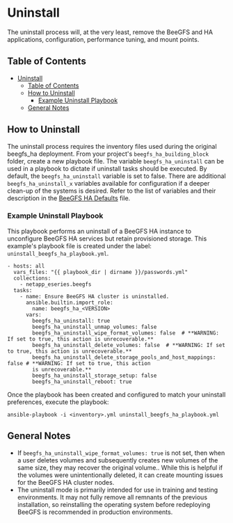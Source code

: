 <a name="uninstall"></a>
# Uninstall

The uninstall process will, at the very least, remove the BeeGFS and HA applications, configuration, performance tuning,
and mount points.


<a name="table-of-contents"></a>
## Table of Contents

- [Uninstall](#uninstall)
  - [Table of Contents](#table-of-contents)
  - [How to Uninstall](#how-to-uninstall)
    - [Example Uninstall Playbook](#example-uninstall-playbook)
  - [General Notes](#general-notes)


<a name="how-to-uninstall"></a>
## How to Uninstall

The uninstall process requires the inventory files used during the original beegfs_ha deployment. From your project's
`beegfs_ha_building_block` folder, create a new playbook file. The variable `beegfs_ha_uninstall` can be used in a
playbook to dictate if uninstall tasks should be executed. By default, the `beegfs_ha_uninstall` variable is set to
false. There are additional `beegfs_ha_uninstall_x` variables available for configuration if a deeper clean-up of the
systems is desired. Refer to the list of variables and their description in the
[BeeGFS HA Defaults](../../roles/beegfs_ha_7_4/defaults/main.yml) file.


<a name="example-uninstall-playbook"></a>
### Example Uninstall Playbook

This playbook performs an uninstall of a BeeGFS HA instance to unconfigure BeeGFS HA services but retain provisioned
storage. This example's playbook file is created under the label: `uninstall_beegfs_ha_playbook.yml`.

    - hosts: all
      vars_files: "{{ playbook_dir | dirname }}/passwords.yml"
      collections:
        - netapp_eseries.beegfs
      tasks:
        - name: Ensure BeeGFS HA cluster is uninstalled.
          ansible.builtin.import_role:
            name: beegfs_ha_<VERSION>
          vars:
            beegfs_ha_uninstall: true
            beegfs_ha_uninstall_unmap_volumes: false
            beegfs_ha_uninstall_wipe_format_volumes: false  # **WARNING: If set to true, this action is unrecoverable.**
            beegfs_ha_uninstall_delete_volumes: false  # **WARNING: If set to true, this action is unrecoverable.**
            beegfs_ha_uninstall_delete_storage_pools_and_host_mappings: false # **WARNING: If set to true, this action
            is unrecoverable.**
            beegfs_ha_uninstall_storage_setup: false
            beegfs_ha_uninstall_reboot: true

Once the playbook has been created and configured to match your uninstall preferences, execute the
playbook:

  ```
  ansible-playbook -i <inventory>.yml uninstall_beegfs_ha_playbook.yml
  ```


<a name="general-notes"></a>
## General Notes

- If `beegfs_ha_uninstall_wipe_format_volumes: true` is not set, then when a user deletes volumes and subsequently
creates new volumes of the same size, they may recover the original volume.. While this is helpful if the volumes were
unintentionally deleted, it can create mounting issues for the BeeGFS HA cluster nodes.
- The uninstall mode is primarily intended for use in training and testing environments. It may not fully remove all
remnants of the previous installation, so reinstalling the operating system before redeploying BeeGFS is recommended in
production environments.